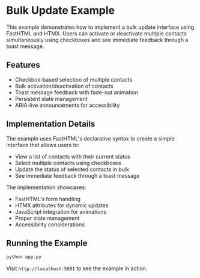 # Bulk Update Example

This example demonstrates how to implement a bulk update interface using FastHTML and HTMX. Users can activate or deactivate multiple contacts simultaneously using checkboxes and see immediate feedback through a toast message.

## Features

- Checkbox-based selection of multiple contacts
- Bulk activation/deactivation of contacts
- Toast message feedback with fade-out animation
- Persistent state management
- ARIA-live announcements for accessibility

## Implementation Details

The example uses FastHTML's declarative syntax to create a simple interface that allows users to:
- View a list of contacts with their current status
- Select multiple contacts using checkboxes
- Update the status of selected contacts in bulk
- See immediate feedback through a toast message

The implementation showcases:
- FastHTML's form handling
- HTMX attributes for dynamic updates
- JavaScript integration for animations
- Proper state management
- Accessibility considerations

## Running the Example

```bash
python app.py
```

Visit `http://localhost:5001` to see the example in action.
